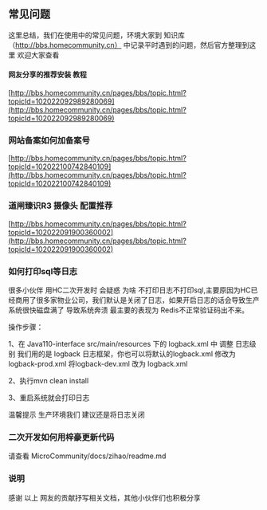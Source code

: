 ## 常见问题

这里总结，我们在使用中的常见问题，环境大家到 知识库（http://bbs.homecommunity.cn） 中记录平时遇到的问题，然后官方整理到这里 欢迎大家查看

#### 网友分享的推荐安装 教程

[http://bbs.homecommunity.cn/pages/bbs/topic.html?topicId=102022092989280069](http://bbs.homecommunity.cn/pages/bbs/topic.html?topicId=102022092989280069)


### 网站备案如何加备案号

[http://bbs.homecommunity.cn/pages/bbs/topic.html?topicId=102022100742840109](http://bbs.homecommunity.cn/pages/bbs/topic.html?topicId=102022100742840109)

### 道闸臻识R3 摄像头 配置推荐

[http://bbs.homecommunity.cn/pages/bbs/topic.html?topicId=102022091900360002](http://bbs.homecommunity.cn/pages/bbs/topic.html?topicId=102022091900360002)




### 如何打印sql等日志

很多小伙伴 用HC二次开发时 会疑惑 为啥 不打印日志不打印sql,主要原因为HC已经商用了很多家物业公司，我们默认是关闭了日志，如果开启日志的话会导致生产系统很快磁盘满了 导致系统奔溃
最主要的表现为 Redis不正常验证码出不来。

操作步骤：

1、在 Java110-interface src/main/resources 下的 logback.xml 中 调整 日志级别 我们用的是 logback 日志框架，你也可以将默认的logback.xml 修改为logback-prod.xml
将logback-dev.xml 改为 logback.xml

2、执行mvn clean install

3、重启系统就会打印日志

温馨提示 生产环境我们 建议还是将日志关闭

### 二次开发如何用梓豪更新代码

请查看 MicroCommunity/docs/zihao/readme.md



### 说明

感谢 以上 网友的贡献抒写相关文档，其他小伙伴们也积极分享
